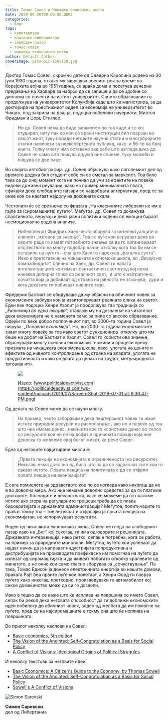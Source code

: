 ```yaml
---
title: Томас Совел и Чикашка економска школа
date: 2020-06-30T00:00:00.000Z
categories:
  - блог
tags:
  - капитализам
  - класичен-либерализам
  - слободен-пазар
  - томас-совел
  - чикашка-еклономска-школа
author: Default Author
coverImage: Sime-pic-150x150.jpg
---
```


Доктор Томас Совел, скромно дете од Северна Каролина родено на 30 јуни 1930 година, откако му завршува воениот рок за време на Корејската војна во 1951 година, се враќа дома и посетува вечерни предавања на Харвард за набрзо да се запише и да се здобие со диплома со почести на истиот универзитет. Своето образование го продолжува на универзитетот Колумбија каде што ќе магистрира, за да докторира на престижниот оддел за економија на универзитетот во Чикаго, под закрила на двајца, подоцна нобелови лауереати, Милтон Фридман и Џорџ Стиглер.

> Но др. Совел нема да биде запаметен по тоа каде и со кој студирал, ниту пак со кои сè врвни институции бил поврзан во својот жиот, туку поради неговите научни статии и многубројните  статии наменети за неекспертската публика, како  и 56-те на број книги. Толку многу има оставено зад себе што изгледа дека др. Совел не само што пишува додека ние спиеме, туку можеби и пишува со две раце.

Во својата автобиографија  др. Совел објаснува како поголемиот дел од времето додека бил студент себе си се сметал за марксист. Тоа било така се до оној момент кога не почнал да учи за ефектите на повеќе видови државни реулации, како на пример минималната плата, сфаќајќи дека слободните пазари се најдобрата алтернатива, пред се за оние кои се наоѓаат најдолу на доходната скала.

Честопати ќе се сретнеме со фразата „На класичните либерали не им е гајле за (сиромашните) луѓето“. Меѓутоа, др. Совел го докажува спротивното, верувајќи дека јавни политики водени од емоции бараат неемоционално водена анализа.

> Нобеловецот Фридрих Хаек често зборува за интелектуалците и нивниот „изговор за знаење“. Тоа се луѓе кои веруваат дека во своите раце го имаат потребното знаење за да го организираат општеството на многу подобар начин отколку кога тоа би им се оставило на луѓето – она што Хаек го нарекува „фатална суета“. Иако е претставник на чикашката економска школа, во _„Визија на помазаниците_“, слично на Хаек, др. Совел ги напаѓа интелектуалците кои имаат фантастичен светоглед кој нема никаква допирна точка со реалниот свет,  и што е најтрагично, почитта која ја добиваат од страна на јавноста не згаснува,  дури и кога доказите ги побиваат нивните тези.

Фредерик Бастиат се обидуваше да му објасни на обичниот човек за економските заблуди кои ја извитоперуваат реалната слика на светот.  Еден век подоцна Хенри Хазлит ја продолжува таа традиција со _„Економија во една лекција_“, ставајќи му на дознаење на читателот дека економијата не е наменета само за оние со високо образование. Одејќи по веќе добро поплочениот пат, во 2000-та година Совел ја пишува  _„Основна економија_“. Но, во 2000-та година економистите знаат многу повеќе за тоа како светот функционира  отколку што им беше на дофат на Бастиат и Хазлит. Совел го користи ова знаење, објаснувајќи многу основни економски термини и процеси преку призмата на чикашката економска школа, како  улогата на цените и ефектите од нивното контролирање од страна на владата, улогата на продуктивноста и како се доаѓа до цената на трудот, меѓународната трговија итн.

<figure>

![](http://libertaniabackup.local/wp-content/uploads/2020/06/SowellThomas-300x224.png)

<figcaption>

Извор: [www.politicaldeactivist.com](https://politicaldeactivist.com/wp-content/uploads/2019/07/Screen-Shot-2019-07-01-at-9.30.47-PM.png)

</figcaption>

</figure>

Од делата на Совел може да се научи многу. 

> На пример, често забораваме дека пештерскиот човек ги имал истите природни ресурси на располагање , ако не и повеќе од тоа што ние имаме денес. знаењето кое го користиме денес во склоп со ресурсите кои ни се на дофат е причината поради која ние денеска го живееме овој богат живот, ќе рече Совел.

Една од неговите најцитирани мисли е:

> „Првата лекција на економијата е ограниченоста (на ресурсите). Никогаш нема доволно од било што за да се задоволат сите кои го сакаат истото. Првата лекција на политиката е да се отфрли првата лекција на економијата“. 

Е сега помислете на здравството кое по се изгледа како никогаш да не е во доволна мера. Ако ние немаме доволно средства за да ги платиме докторите, болниците и лекарствата, како ќе можеме да ги плаќаме истите ако згора на регуларните трошоци треба да се плаќа бирократијата и државната администрација? Меѓутоа, политичарите го прават токму тоа – тие ветуваат и отфрлајќи ја првата лекција на економијатаи, не испорачуваат резултати. 

Воден од чикашката економска школа, Совел не гледа на слободниот пазар како на „Бог“ кој секогаш ги има одговорите и решенијата. Државната интервенција, иако ретко, сепак е потребна, кога се работи, на пример за природните монополи. Меѓутоа, луѓето кои успеваат да најдат начин да ја направат индустријата попродуктивна и дистрибуцијата на производите поефикасна им помогнаа на луѓето да излезат од сиромаштијата и да живеат побогато отколку кралевите од минатото, а не оние кои само гласно зборуваа за „сочуствување“. Па така, Томас Едисон ја донесе електричната енергија во нашите домови, браќата Рајт беа првите луѓе кои полетаат, а Хенри Форд ги поврза луѓето како никогаш претходно, произведуваќи го автомобилот кој секое домаќинство може да си го дозволи.

Иако е тешко да се каже што ќе исплива на површина со името Совел, сепак би рекол дека неговата способност да ги доближи економските идеи побилску до обичниот човек, воден од желбата да им помогне на луѓето, пред се на најсиромашните е токму она што ќе исплива на површината.  

Во прилог неколку наслови на Совел:

- [Basic economics, 5th edition](https://www.amazon.com/Basic-Economics-Thomas-Sowell/dp/0465060730) 
- [The Vision of the Anointed: Self-Congratulation as a Basis for Social Policy](https://www.amazon.com/Vision-Anointed-Self-Congratulation-Social-Policy/dp/046508995X)
- [A Conflict of Visions: Ideological Origins of Political Struggles](https://www.amazon.com/Conflict-Visions-Ideological-Political-Struggles/dp/0465002056)

И неколку текстови за неговите идеи:

- [Basic Economics: A Citizen's Guide to the Economy, by Thomas Sowell](https://mises.org/library/basic-economics-citizens-guide-economy-thomas-sowell)
- [The Vision of the Anointed: Self-Congratulation as a Basis for Social Policy](https://fee.org/articles/the-vision-of-the-anointed-self-congratulation-as-a-basis-for-social-policy/)
- [Sowell's A Conflict of Visions](https://www.econlib.org/archives/2009/07/sowells_a_confl.html)

![Simon Sarevski](http://libertaniabackup.local/wp-content/uploads/2020/02/Sime-pic-150x150.jpg)

**Симон Саревски**  
дел од Либертаниа
